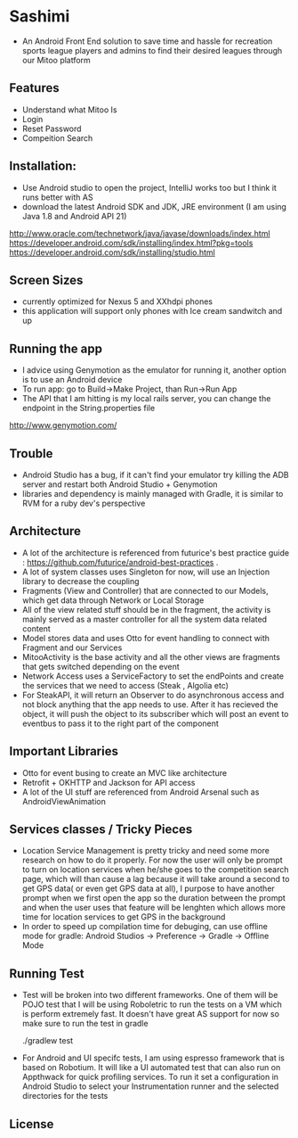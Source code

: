 Sashimi
=======

- An Android Front End solution to save time and hassle for recreation sports league players and admins
to find their desired leagues through our Mitoo platform

Features
--------

- Understand what Mitoo Is
- Login
- Reset Password
- Compeition Search

Installation:
--------------

- Use Android studio to open the project, IntelliJ works too but I think it runs better with AS
- download the latest Android SDK and JDK, JRE environment (I am using Java 1.8 and Android API 21)

http://www.oracle.com/technetwork/java/javase/downloads/index.html
https://developer.android.com/sdk/installing/index.html?pkg=tools
https://developer.android.com/sdk/installing/studio.html

Screen Sizes
--------------

- currently optimized for Nexus 5 and XXhdpi phones
- this application will support only phones with Ice cream sandwitch and up

Running the app
--------------

- I advice using Genymotion as the emulator for running it, another option is to use an Android device
- To run app: go to Build->Make Project, than Run->Run App
- The API that I am hitting is my local rails server, you can change the endpoint in the String.properties file

http://www.genymotion.com/

Trouble
--------------

- Android Studio has a bug, if it can't find your emulator try killing the ADB server and restart both
Android Studio + Genymotion
- libraries and dependency is mainly managed with Gradle, it is similar to RVM for a ruby dev's perspective

Architecture
--------------

- A lot of the architecture is referenced from futurice's best practice guide : https://github.com/futurice/android-best-practices .
- A lot of system classes uses Singleton for now, will use an Injection library to decrease the coupling
- Fragments (View and Controller) that are connected to our Models, which get data through Network or Local Storage
- All of the view related stuff should be in the fragment, the activity is mainly served as a master controller for all the system data related content
- Model stores data and uses Otto for event handling to connect with Fragment and our Services
- MitooActivity is the base activity and all the other views are fragments that gets switched depending on the event
- Network Access uses a ServiceFactory to set the endPoints and create the services that we need to access (Steak , Algolia etc)
- For SteakAPI, it will return an Observer to do asynchronous access and not block anything that the app
needs to use.  After it has recieved the object, it will push the object to its subscriber which will post
an event to eventbus to pass it to the right part of the component

Important Libraries
--------------

- Otto for event busing to create an MVC like architecture
- Retrofit + OKHTTP and Jackson for API access
- A lot of the UI stuff are referenced from Android Arsenal such as AndroidViewAnimation

Services classes / Tricky Pieces
--------------
- Location Service Management is pretty tricky and need some more research on how to do it properly.
For now the user will only be prompt to turn on location services when he/she goes to the competition
search page, which will than cause a lag because it will take around a second to get GPS data( or even get GPS
data at all), I purpose to have another prompt when we first open the app so the duration between the prompt and when
the user uses that feature will be lenghten which allows more time for location services to get GPS
in the background
- In order to speed up compilation time for debuging, can use offline mode for gradle:  Android Studios ->
Preference -> Gradle -> Offline Mode

Running Test
--------------

- Test will be broken into two different frameworks.  One of them will be POJO test that I will be
using Roboletric to run the tests on a VM which is perform extremely fast.  It doesn't have great
AS support for now so make sure to run the test in gradle

    ./gradlew test

- For Android and UI specifc tests, I am using espresso framework that is based on Robotium.  It will
like a UI automated test that can also run on Appthwack for quick profiling services.  To run it
set a configuration in Android Studio to select your Instrumentation runner and the selected directories
for the tests

License
-------